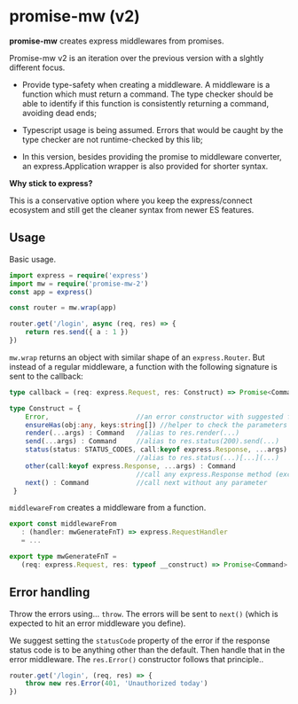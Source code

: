 # promise-mw (v2)

**promise-mw** creates express middlewares from promises.

Promise-mw v2 is an iteration over the previous version with a slghtly different focus.

  - Provide type-safety when creating a middleware. A middleware is a function which must
    return a command. The type checker should be able to identify if this function is consistently
    returning a command, avoiding dead ends;

  - Typescript usage is being assumed. Errors that would be caught by the type checker are not
    runtime-checked by this lib;

  - In this version, besides providing the promise to middleware converter, an express.Application
    wrapper is also provided for shorter syntax.

**Why stick to express?**

This is a conservative option where you keep the express/connect ecosystem and still get the cleaner
syntax from newer ES features.

## Usage

Basic usage.

```typescript
import express = require('express')
import mw = require('promise-mw-2')
const app = express()

const router = mw.wrap(app)

router.get('/login', async (req, res) => {
    return res.send({ a : 1 })
})
```

`mw.wrap` returns an object with similar shape of an `express.Router`. But instead of
a regular middleware, a function with the following signature is sent to the callback:

```typescript
type callback = (req: express.Request, res: Construct) => Promise<Command>

type Construct = {
    Error,                      //an error constructor with suggested fields
    ensureHas(obj:any, keys:string[]) //helper to check the parameters exist
    render(...args) : Command   //alias to res.render(...)
    send(...args) : Command     //alias to res.status(200).send(...)
    status(status: STATUS_CODES, call:keyof express.Response, ...args) : Command
                                //alias to res.status(...)[...](...)
    other(call:keyof express.Response, ...args) : Command
                                //call any express.Response method (except status)
    next() : Command            //call next without any parameter
 }
 ```

 `middlewareFrom` creates a middleware from a function.

 ```typescript
 export const middlewareFrom
    : (handler: mwGenerateFnT) => express.RequestHandler
    = ...

export type mwGenerateFnT =
    (req: express.Request, res: typeof __construct) => Promise<Command>
 ```

## Error handling

Throw the errors using... `throw`. The errors will be sent to `next()`
(which is expected to hit an error middleware you define).

We suggest setting the `statusCode` property of the error if the response status code is
to be anything other than the default. Then handle that in the error middleware. The `res.Error()`
constructor follows that principle..

```typescript
router.get('/login', (req, res) => {
    throw new res.Error(401, 'Unauthorized today')
})
```